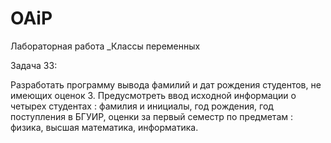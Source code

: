 # OAiP

Лабораторная работа _Классы переменных

Задача 33:

Разработать программу вывода фамилий и дат рождения студентов, не имеющих оценок 3. 
Предусмотреть ввод исходной информации о четырех студентах : фамилия и инициалы, год рождения, год поступления в БГУИР, оценки за первый семестр по предметам : физика, высшая математика, информатика.
